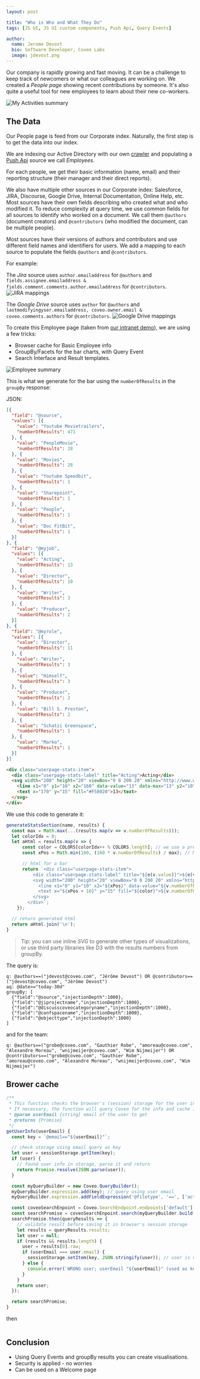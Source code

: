 ```yaml
---
layout: post

title: "Who is Who and What They Do"
tags: [JS UI, JS UI custom components, Push Api, Query Events]

author:
  name: Jerome Devost
  bio: Software Developer, Coveo Labs
  image: jdevost.png
---
```


Our company is rapidly growing and fast moving. It can be a challenge to keep track of newcomers or what our colleagues are working on.
We created a _People page_ showing recent contributions by someone. It's also quite a useful tool for new employees to learn about their new co-workers.


![My Activities summary](/images/201901-people-page/activity-summary.png)

<!-- more -->

## The Data

Our People page is feed from our Corporate index. Naturally, the first step is to get the data into our index.

We are indexing our Active Directory with our own [crawler](https://github.com/coveo-labs/active-directory-crawler) and populating a [Push Api](https://docs.coveo.com/en/78) source we call _Employees_.

For each people, we get their basic information (name, email) and their reporting structure (their manager and their direct reports).

We also have multiple other sources in our Corporate index: Salesforce, JIRA, Discourse, Google Drive, Internal Documentation, Online Help, etc.
Most sources have their own fields describing who created what and who modified it.
To reduce complexity at query time, we use common fields for all sources to identify who worked on a document. We call them `@authors` (document creators) and `@contributors` (who modified the document, can be multiple people).

Most sources have their versions of authors and contributors and use different field names and identifiers for users. We add a mapping to each source to populate the fields `@authors` and `@contributors`.

For example:

The _Jira_ source uses  `author.emailaddress` for `@authors` and `fields.assignee.emailaddress & fields.comment.comments.author.emailaddress` for `@contributors`.
![JIRA mappings](/images/201901-people-page/mappings-jira.png)

The _Google Drive_ source uses `author` for `@authors` and `lastmodifyingyser.emailaddress, coveo.owner.email & coveo.comments.authors` for `@contributors`.
![Google Drive mappings](/images/201901-people-page/mappings-google.png)


To create this Employee page (taken from [our intranet demo](https://elastic.coveodemo.com/demo-intranet)), we are using a few tricks:
- Browser cache for Basic Employee info
- GroupBy/Facets for the bar charts, with Query Event
- Search Interface and Result templates.

![Employee summary](/images/201901-people-page/employee-summary.png)

This is what we generate for the bar using the `numberOfResults` in the `groupBy` response:

JSON:
```json
[{
  "field": "@source",
  "values": [{
    "value": "Youtube Movietrailers",
    "numberOfResults": 471
  }, {
    "value": "PeopleMovie",
    "numberOfResults": 28
  }, {
    "value": "Movies",
    "numberOfResults": 28
  }, {
    "value": "Youtube Speedbit",
    "numberOfResults": 1
  }, {
    "value": "Sharepoint",
    "numberOfResults": 1
  }, {
    "value": "People",
    "numberOfResults": 1
  }, {
    "value": "Doc FitBit",
    "numberOfResults": 1
  }]
}, {
  "field": "@myjob",
  "values": [{
    "value": "Acting",
    "numberOfResults": 13
  }, {
    "value": "Director",
    "numberOfResults": 10
  }, {
    "value": "Writer",
    "numberOfResults": 3
  }, {
    "value": "Producer",
    "numberOfResults": 2
  }]
}, {
  "field": "@myrole",
  "values": [{
    "value": "Director",
    "numberOfResults": 11
  }, {
    "value": "Writer",
    "numberOfResults": 3
  }, {
    "value": "Himself",
    "numberOfResults": 3
  }, {
    "value": "Producer",
    "numberOfResults": 2
  }, {
    "value": "Bill S. Preston",
    "numberOfResults": 2
  }, {
    "value": "Schatzi Greenspace",
    "numberOfResults": 1
  }, {
    "value": "Marko",
    "numberOfResults": 1
  }]
}]
```

```html
<div class="userpage-stats-item">
  <div class="userpage-stats-label" title="Acting">Acting</div>
  <svg width="200" height="20" viewBox="0 0 200 20" xmlns="http://www.w3.org/2000/svg">
    <line x1="0" y1="10" x2="160" data-value="13" data-max="13" y2="10" stroke-width="10" stroke="#F58020"></line>
    <text x="170" y="15" fill="#F58020">13</text>
  </svg>
</div>
```

We use this code to generate it:
```javascript
generateStatsSection(name, results) {
  const max = Math.max(...(results.map(v => v.numberOfResults)));
  let colorIdx = 0;
  let aHtml = results.map(v => {
      const color = COLORS[colorIdx++ % COLORS.length]; // we use a prefined array of colors, in which we cycle through
      const xPos = Math.min(160, (160 * v.numberOfResults) / max); // Max value will be set at 160px

      // html for a bar
      return `<div class="userpage-stats-item">
          <div class="userpage-stats-label" title="${e(v.value)}">${e(v.value)}</div>
          <svg width="200" height="20" viewBox="0 0 200 20" xmlns="http://www.w3.org/2000/svg">
            <line x1="0" y1="10" x2="${xPos}" data-value="${v.numberOfResults}" data-max="${max}" y2="10" stroke-width="10" stroke="${color}"></line>
            <text x="${xPos + 10}" y="15" fill="${color}">${v.numberOfResults}</text>
          </svg>
        </div>`;
    });

  // return generated html
  return aHtml.join('\n');
}
```

> Tip: you can use inline _SVG_ to generate other types of visualizations, or use third party libraries like D3 with the results numbers from groupBy.

The query is:
```text
q: @authors==("jdevost@coveo.com", "Jérôme Devost") OR @contributors==("jdevost@coveo.com", "Jérôme Devost")
aq: @date>="today-30d"
groupBy: [
  {"field":"@source","injectionDepth":1000},
  {"field":"@jiprojectname","injectionDepth":1000},
  {"field":"@discusscoveocategoryname","injectionDepth":1000},
  {"field":"@confspacename","injectionDepth":1000},
  {"field":"@objecttype","injectionDepth":1000}
]
```

and for the team:
```text
q: @authors==("grobe@coveo.com", "Gauthier Robe", "amoreau@coveo.com", "Alexandre Moreau", "wnijmeijer@coveo.com", "Wim Nijmeijer") OR @contributors==("grobe@coveo.com", "Gauthier Robe", "amoreau@coveo.com", "Alexandre Moreau", "wnijmeijer@coveo.com", "Wim Nijmeijer")
```

## Brower cache

```javascript
/**
 * This function checks the browser's (session) storage for the user info, using its email as the key.
 * If necessary, the function will query Coveo for the info and cache it before returning.
 * @param userEmail {string} email of the user to get
 * @returns {Promise}
 */
getUserInfo(userEmail) {
  const key = `@email=="${userEmail}"`;

  // check storage using email query as key
  let user = sessionStorage.getItem(key);
  if (user) {
    // found user info in storage, parse it and return
    return Promise.resolve(JSON.parse(user));
  }

  const myQueryBuilder = new Coveo.QueryBuilder();
  myQueryBuilder.expression.add(key); // query using user email
  myQueryBuilder.expression.addFieldExpression('@filetype', '==', ['activedirperson']); // limit results to Active Directory

  const coveoSearchEnpoint = Coveo.SearchEndpoint.endpoints['default'];
  const searchPromise = coveoSearchEnpoint.search(myQueryBuilder.build());
  searchPromise.then(queryResults => {
    // validate result before saving it in browser's session storage
    let results = queryResults.results;
    let user = null;
    if (results && results.length) {
      user = results[0].raw;
      if (userEmail === user.email) {
        sessionStorage.setItem(key, JSON.stringify(user)); // user is valid. Save it in session storage.
      } else {
        console.error(`WRONG user; userEmail "${userEmail}" (used as key) doesn't match the returned user.email "${user.email}". `);
      }
    }
    return user;
  });

  return searchPromise;
}
```

then

```javascript


```



## Conclusion

- Using Query Events and groupBy results you can create visualisations.
- Security is applied - no worries
- Can be used on a Welcome page


